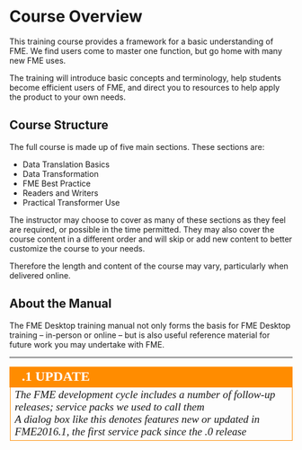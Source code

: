 # Course Overview #

This training course provides a framework for a basic understanding of FME. We find users come to master one function, but go home with many new FME uses.

The training will introduce basic concepts and terminology, help students become efficient users of FME, and direct you to resources to help apply the product to your own needs.

## Course Structure ##

The full course is made up of five main sections. These sections are:

- Data Translation Basics
- Data Transformation
- FME Best Practice
- Readers and Writers
- Practical Transformer Use

The instructor may choose to cover as many of these sections as they feel are required, or possible in the time permitted. They may also cover the course content in a different order and will skip or add new content to better customize the course to your needs.

Therefore the length and content of the course may vary, particularly when delivered online.

## About the Manual ##
The FME Desktop training manual not only forms the basis for FME Desktop training – in-person or online – but is also useful reference material for future work you may undertake with FME.

---

<!--Updated Section--> 

<table style="border-spacing: 0px">
<tr>
<td style="vertical-align:middle;background-color:darkorange;border: 2px solid darkorange">
<i class="fa fa-bolt fa-lg fa-pull-left fa-fw" style="color:white;padding-right: 12px;vertical-align:text-top"></i>
<span style="color:white;font-size:x-large;font-weight: bold;font-family:serif">.1 UPDATE</span>
</td>
</tr>

<tr>
<td style="border: 1px solid darkorange">
<span style="font-family:serif; font-style:italic; font-size:larger">
The FME development cycle includes a number of follow-up releases; service packs we used to call them
<br>A dialog box like this denotes features new or updated in FME2016.1, the first service pack since the .0 release
</span>
</td>
</tr>
</table>
